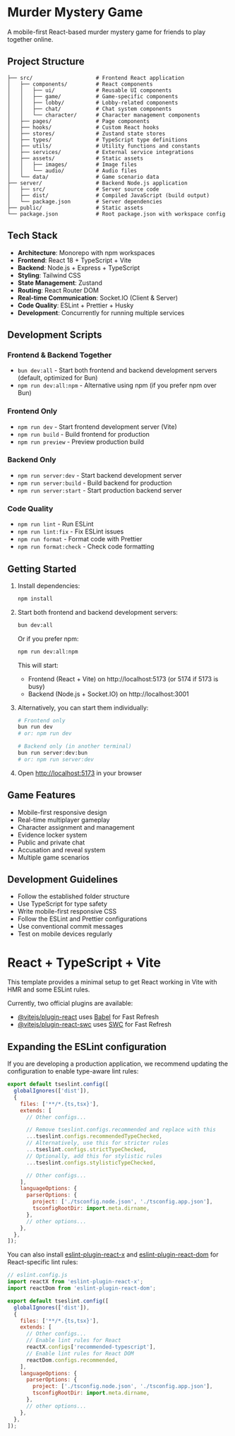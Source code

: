 # Murder Mystery Game

A mobile-first React-based murder mystery game for friends to play together online.

## Project Structure

```
├── src/                    # Frontend React application
│   ├── components/         # React components
│   │   ├── ui/             # Reusable UI components
│   │   ├── game/           # Game-specific components
│   │   ├── lobby/          # Lobby-related components
│   │   ├── chat/           # Chat system components
│   │   └── character/      # Character management components
│   ├── pages/              # Page components
│   ├── hooks/              # Custom React hooks
│   ├── stores/             # Zustand state stores
│   ├── types/              # TypeScript type definitions
│   ├── utils/              # Utility functions and constants
│   ├── services/           # External service integrations
│   ├── assets/             # Static assets
│   │   ├── images/         # Image files
│   │   └── audio/          # Audio files
│   └── data/               # Game scenario data
├── server/                 # Backend Node.js application
│   ├── src/                # Server source code
│   ├── dist/               # Compiled JavaScript (build output)
│   └── package.json        # Server dependencies
├── public/                 # Static assets
└── package.json            # Root package.json with workspace config
```

## Tech Stack

- **Architecture**: Monorepo with npm workspaces
- **Frontend**: React 18 + TypeScript + Vite
- **Backend**: Node.js + Express + TypeScript
- **Styling**: Tailwind CSS
- **State Management**: Zustand
- **Routing**: React Router DOM
- **Real-time Communication**: Socket.IO (Client & Server)
- **Code Quality**: ESLint + Prettier + Husky
- **Development**: Concurrently for running multiple services

## Development Scripts

### Frontend & Backend Together
- `bun dev:all` - Start both frontend and backend development servers (default, optimized for Bun)
- `npm run dev:all:npm` - Alternative using npm (if you prefer npm over Bun)

### Frontend Only
- `npm run dev` - Start frontend development server (Vite)
- `npm run build` - Build frontend for production
- `npm run preview` - Preview production build

### Backend Only
- `npm run server:dev` - Start backend development server
- `npm run server:build` - Build backend for production
- `npm run server:start` - Start production backend server

### Code Quality
- `npm run lint` - Run ESLint
- `npm run lint:fix` - Fix ESLint issues
- `npm run format` - Format code with Prettier
- `npm run format:check` - Check code formatting

## Getting Started

1. Install dependencies:

   ```bash
   npm install
   ```

2. Start both frontend and backend development servers:

   ```bash
   bun dev:all
   ```

   Or if you prefer npm:
   ```bash
   npm run dev:all:npm
   ```

   This will start:
   - Frontend (React + Vite) on http://localhost:5173 (or 5174 if 5173 is busy)
   - Backend (Node.js + Socket.IO) on http://localhost:3001

3. Alternatively, you can start them individually:

   ```bash
   # Frontend only
   bun run dev
   # or: npm run dev

   # Backend only (in another terminal)
   bun run server:dev:bun
   # or: npm run server:dev
   ```

3. Open [http://localhost:5173](http://localhost:5173) in your browser

## Game Features

- Mobile-first responsive design
- Real-time multiplayer gameplay
- Character assignment and management
- Evidence locker system
- Public and private chat
- Accusation and reveal system
- Multiple game scenarios

## Development Guidelines

- Follow the established folder structure
- Use TypeScript for type safety
- Write mobile-first responsive CSS
- Follow the ESLint and Prettier configurations
- Use conventional commit messages
- Test on mobile devices regularly

# React + TypeScript + Vite

This template provides a minimal setup to get React working in Vite with HMR and some ESLint rules.

Currently, two official plugins are available:

- [@vitejs/plugin-react](https://github.com/vitejs/vite-plugin-react/blob/main/packages/plugin-react) uses [Babel](https://babeljs.io/) for Fast Refresh
- [@vitejs/plugin-react-swc](https://github.com/vitejs/vite-plugin-react/blob/main/packages/plugin-react-swc) uses [SWC](https://swc.rs/) for Fast Refresh

## Expanding the ESLint configuration

If you are developing a production application, we recommend updating the configuration to enable type-aware lint rules:

```js
export default tseslint.config([
  globalIgnores(['dist']),
  {
    files: ['**/*.{ts,tsx}'],
    extends: [
      // Other configs...

      // Remove tseslint.configs.recommended and replace with this
      ...tseslint.configs.recommendedTypeChecked,
      // Alternatively, use this for stricter rules
      ...tseslint.configs.strictTypeChecked,
      // Optionally, add this for stylistic rules
      ...tseslint.configs.stylisticTypeChecked,

      // Other configs...
    ],
    languageOptions: {
      parserOptions: {
        project: ['./tsconfig.node.json', './tsconfig.app.json'],
        tsconfigRootDir: import.meta.dirname,
      },
      // other options...
    },
  },
]);
```

You can also install [eslint-plugin-react-x](https://github.com/Rel1cx/eslint-react/tree/main/packages/plugins/eslint-plugin-react-x) and [eslint-plugin-react-dom](https://github.com/Rel1cx/eslint-react/tree/main/packages/plugins/eslint-plugin-react-dom) for React-specific lint rules:

```js
// eslint.config.js
import reactX from 'eslint-plugin-react-x';
import reactDom from 'eslint-plugin-react-dom';

export default tseslint.config([
  globalIgnores(['dist']),
  {
    files: ['**/*.{ts,tsx}'],
    extends: [
      // Other configs...
      // Enable lint rules for React
      reactX.configs['recommended-typescript'],
      // Enable lint rules for React DOM
      reactDom.configs.recommended,
    ],
    languageOptions: {
      parserOptions: {
        project: ['./tsconfig.node.json', './tsconfig.app.json'],
        tsconfigRootDir: import.meta.dirname,
      },
      // other options...
    },
  },
]);
```
